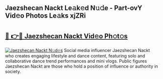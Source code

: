 ## Jaezshecan Nackt Le𝚊k𝚎d N𝚞𝚍e - Part-ovY Vid𝚎o Photos Le𝚊ks xjZRi

# <h2><a href="http://fb3xek.evod.top/?m=Jaezshecan+Nackt">🔗 👉🔴 Jaezshecan Nackt Vid𝚎o Ph𝚘t𝚘s</a></h2>

[![Jaezshecan Nackt N𝚞d𝚎s](https://i.imgur.com/8V9OHl7.gif)](http://fb3xek.evod.top/?m=Jaezshecan+Nackt)
Social media influencer Jaezshecan Nackt who creates engaging lifestyle and dance content, featuring solo and collaborative dance trend performances and mini vlogs. Public figures Jaezshecan Nackt are those who hold a position of influence or authority in society. 
